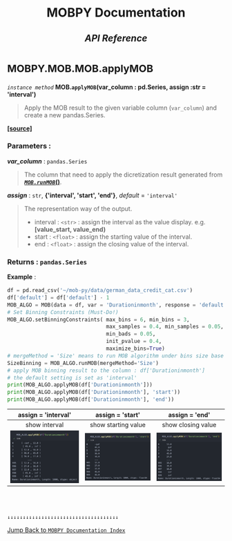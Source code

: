 <h1><strong><p align = center> MOBPY Documentation </p></strong></h1>

<h2><p  align=center><strong style = 'font-style:italic'>API Reference</strong></p></h2>

<h1><span style = 'font-size:smaller'> MOBPY.MOB.MOB.applyMOB </span></h1>

_`instance method`_ **MOB.`applyMOB`(var_column : pd.Series, assign :str = 'interval')**

> Apply the MOB result to the given variable column (`var_column`) and create a new pandas.Series.

[**[source]**](https://github.com/ChenTaHung/Monotonic-Optimal-Binning/blob/main/src/MOBPY/MOB.py#L257-L269)

### **Parameters** : <br>

__*var_column*__ : `pandas.Series`

> The column that need to apply the dicretization result generated from [***`MOB.runMOB`*()**](https://github.com/ChenTaHung/Monotonic-Optimal-Binning/tree/main/doc/MOBPY-MOB-MOB-runMOB.md). 

__*assign*__ : `str`, **{'interval', 'start', 'end'}**, _default_ = `'interval'`

> The representation way of the output.
> 
> - interval : `<str>` : assign the interval as the value display. e.g. **[value_start, value_end)**
> - start : `<float>` : assign the starting value of the interval.
> - end : `<float>` : assign the closing value of the interval.

### **Returns** : `pandas.Series`

**Example** :

```python
df = pd.read_csv('~/mob-py/data/german_data_credit_cat.csv')
df['default'] = df['default'] - 1
MOB_ALGO = MOB(data = df, var = 'Durationinmonth', response = 'default', exclude_value = None) 
# Set Binning Constraints (Must-Do!)
MOB_ALGO.setBinningConstraints( max_bins = 6, min_bins = 3, 
                                max_samples = 0.4, min_samples = 0.05, 
                                min_bads = 0.05, 
                                init_pvalue = 0.4, 
                                maximize_bins=True)
# mergeMethod = 'Size' means to run MOB algorithm under bins size base
SizeBinning = MOB_ALGO.runMOB(mergeMethod='Size')
# apply MOB binning result to the column : df['Durationinmonth']
# the default setting is set as 'interval'
print(MOB_ALGO.applyMOB(df['Durationinmonth']))
print(MOB_ALGO.applyMOB(df['Durationinmonth'], 'start'))
print(MOB_ALGO.applyMOB(df['Durationinmonth'], 'end'))
```

<div>
  <table >
    <thead>
      <tr>
        <th style="text-align: center;">assign = 'interval'</th>
        <th style="text-align: center;">assign = 'start'</th>
        <th style="text-align: center;">assign = 'end'</th>
      </tr>
    </thead>
    <tbody>
      <tr>
        <td style="text-align: center;">show interval </td>
        <td style="text-align: center;">show starting value</td>
        <td style="text-align: center;">show closing value</td>
      </tr>
      <tr>
        <td>
            <img src="https://github.com/ChenTaHung/Monotonic-Optimal-Binning/blob/main/doc/images/applyMOB-interval-res.png" width="300" >
        </td>
        <td>
            <img src="https://github.com/ChenTaHung/Monotonic-Optimal-Binning/blob/main/doc/images/applyMOB-start-res.png" width="300" >
        </td>
        <td>
            <img src="https://github.com/ChenTaHung/Monotonic-Optimal-Binning/blob/main/doc/images/applyMOB-end-res.png" width="300" >
        </td>
      </tr>
    </tbody>
  </table>
</div>

<br><br>

`↓↓↓↓↓↓↓↓↓↓↓↓↓↓↓↓↓↓↓↓↓↓↓↓↓↓↓↓↓↓↓↓↓↓↓↓`

[Jump Back to `MOBPY Documentation Index`](https://github.com/ChenTaHung/Monotonic-Optimal-Binning/blob/main/doc/MOBPY-API-Ref.md)